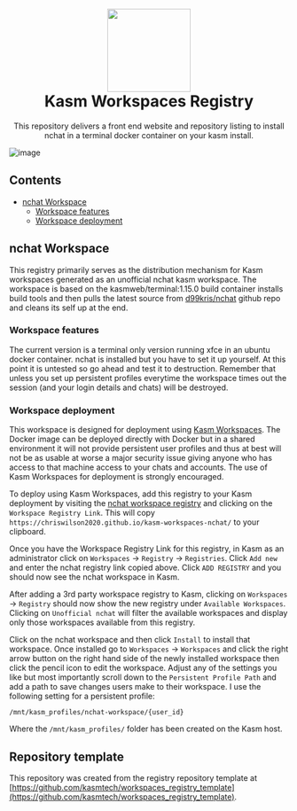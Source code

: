 <h1 align="center">
  <br>
  <img width="150" src="https://user-images.githubusercontent.com/5698566/230345149-ef757e51-6eb9-479d-94f5-a13e4ad33b03.png">
  <br>
  Kasm Workspaces Registry
  <br>
</h1>

<p align="center">This repository delivers a front end website and repository listing to install nchat in a terminal docker container on your kasm install.</p>

![image](https://user-images.githubusercontent.com/5698566/230064289-9e8967a1-4ff9-43f3-8495-f4170c23a80f.png)

## Contents

- [nchat Workspace](nchat-workspace)
  - [Workspace features](#workspace-features)
  - [Workspace deployment](#workspace-deployment)

## nchat Workspace
This registry primarily serves as the distribution mechanism for Kasm workspaces
generated as an unofficial nchat kasm workspace.  The workspace is based on the kasmweb/terminal:1.15.0 build container installs build tools and then pulls the latest source from [d99kris/nchat](https://github.com/d99kris/nchat) github repo and cleans its self up at the end.  

 ### Workspace features

 The current version is a terminal only version running xfce in an ubuntu docker container.  nchat is installed but you have to set it up yourself.  At this point it is untested so go ahead and test it to destruction. Remember that unless you set up persistent profiles everytime the workspace times out the session (and your login details and chats) will be destroyed. 

 ### Workspace deployment
 This workspace is designed for deployment using
[Kasm Workspaces](https://kasmweb.com). The Docker image can be deployed
directly with Docker but in a shared environment it will not provide persistent user profiles
and thus at best will not be as usable at worse a major security issue giving anyone who has access to that machine access to your chats and accounts.
The use of Kasm Workspaces for deployment is strongly encouraged.

To deploy using Kasm Workspaces, add this registry to
your Kasm deployment by visiting the
[nchat workspace registry](https://chriswilson2020.github.io/kasm-workspaces-nchat/)
and clicking on the `Workspace Registry Link`. This will copy
`https://chriswilson2020.github.io/kasm-workspaces-nchat/` to your clipboard.

Once you have the Workspace Registry Link for this registry, in Kasm
as an administrator click on `Workspaces` -> `Registry` -> `Registries`.
Click `Add new` and enter the nchat registry link copied above.
Click `ADD REGISTRY` and you should now see the nchat workspace
in Kasm.

After adding a 3rd party workspace registry to Kasm, clicking on `Workspaces` ->
`Registry` should now show the new registry under `Available Workspaces`.
Clicking on `Unofficial nchat` will filter the available workspaces and
display only those workspaces available from this registry.

Click on the nchat workspace and then click `Install`
to install that workspace. Once installed go to `Workspaces` -> `Workspaces`
and click the right arrow button on the right hand side of the newly installed
workspace then click the pencil icon to edit the workspace. Adjust any of
the settings you like but most importantly scroll down to the
`Persistent Profile Path` and add a path to save changes users make to their
workspace. I use the following setting for a persistent profile:

```
/mnt/kasm_profiles/nchat-workspace/{user_id}
```

Where the `/mnt/kasm_profiles/` folder has been created on the Kasm host.

## Repository template

This repository was created from the registry repository template at
[https://github.com/kasmtech/workspaces_registry_template](https://github.com/kasmtech/workspaces_registry_template).
